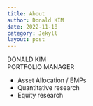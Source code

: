```yaml
---
title: About
author: Donald KIM
date: 2022-11-18
category: Jekyll
layout: post
---
```


DONALD KIM  
PORTFOLIO MANAGER  
- Asset Allocation / EMPs
- Quantitative research
- Equity research
